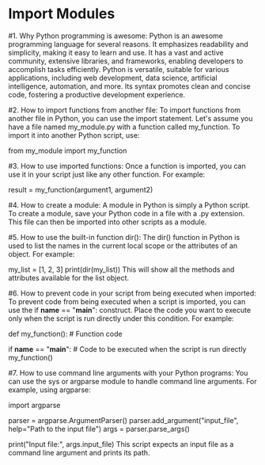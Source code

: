 #  Import Modules

#1. Why Python programming is awesome:
Python is an awesome programming language for several reasons. It emphasizes readability and simplicity, making it easy to learn and use. It has a vast and active community, extensive libraries, and frameworks, enabling developers to accomplish tasks efficiently. Python is versatile, suitable for various applications, including web development, data science, artificial intelligence, automation, and more. Its syntax promotes clean and concise code, fostering a productive development experience.

#2. How to import functions from another file:
To import functions from another file in Python, you can use the import statement. Let's assume you have a file named my_module.py with a function called my_function. To import it into another Python script, use:

from my_module import my_function

#3. How to use imported functions:
Once a function is imported, you can use it in your script just like any other function. For example:

result = my_function(argument1, argument2)

#4. How to create a module:
A module in Python is simply a Python script. To create a module, save your Python code in a file with a .py extension. This file can then be imported into other scripts as a module.

#5. How to use the built-in function dir():
The dir() function in Python is used to list the names in the current local scope or the attributes of an object. For example:

my_list = [1, 2, 3]
print(dir(my_list))
This will show all the methods and attributes available for the list object.

#6. How to prevent code in your script from being executed when imported:
To prevent code from being executed when a script is imported, you can use the if __name__ == "__main__": construct. Place the code you want to execute only when the script is run directly under this condition. For example:

def my_function():
    # Function code

if __name__ == "__main__":
    # Code to be executed when the script is run directly
    my_function()

#7. How to use command line arguments with your Python programs:
You can use the sys or argparse module to handle command line arguments. For example, using argparse:

import argparse

parser = argparse.ArgumentParser()
parser.add_argument("input_file", help="Path to the input file")
args = parser.parse_args()

print("Input file:", args.input_file)
This script expects an input file as a command line argument and prints its path.
